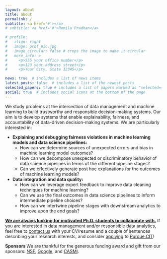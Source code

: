 ```yaml
---
layout: about
title: about
permalink: /
subtitle: <a href='#'></a>
# subtitle: <a href='#'>Romila Pradhan</a>

# profile:
#   align: right
#   image: prof_pic.jpg
#   image_circular: false # crops the image to make it circular
#   more_info: >
#     <p>555 your office number</p>
#     <p>123 your address street</p>
#     <p>Your City, State 12345</p>

news: true  # includes a list of news items
latest_posts: false  # includes a list of the newest posts
selected_papers: true # includes a list of papers marked as "selected={true}"
social: true  # includes social icons at the bottom of the page
---
```


We study problems at the intersection of data management and machine learning to build trustworthy and responsible decision-making systems. Our aim is to develop systems that enable explainability, fairness, and accountability of data-driven decision-making systems. We are particularly interested in:

<ul>
    <li>
        <b>Explaining and debugging fairness violations in machine learning models and data science pipelines:</b> 
        <ul>
            <li>How can we determine sources of unexpected errors and bias in machine learning model outcomes?</li>
            <li>How can we decompose unexpected or discriminatory behavior of data science pipelines in terms of the different pipeline stages?</li>
            <li>Can we effectively generate post hoc explanations for the outcomes of machine learning models?</li>
        </ul>
    </li>
    <li>
        <b>Data integration and data quality:</b>
        <ul>
            <li>How can we leverage expert feedback to improve data cleaning techniques for machine learning?</li>
            <li>Can we use the final outcomes in data science pipelines to inform intermediate pipeline choices?</li> 
            <li>How can we intertwine pipeline stages with downstream analytics to improve upon the end goals? </li>
        </ul>
    </li>
</ul>

<b> <u>We are always looking for motivated Ph.D. students to collaborate with.</u></b> If you are interested in data management and/or responsible data analytics, feel free to <a href="mailto:rpradhan@purdue.edu">contact us</a> with your CV/resume and a couple of sentences describing your research interests, and consider <a href="https://www.purdue.edu/gradschool/admissions/how-to-apply/index.html">applying</a> to <a href="https://polytechnic.purdue.edu/degrees/phd-technology/admissions/application-package-components">Purdue CIT</a>!

<b> Sponsors </b> We are thankful for the generous funding award and gift from our sponsors:
<a href="https://www.nsf.gov/awardsearch/showAward?AWD_ID=2237149">NSF</a>, <a href="https://research.google/outreach/research-scholar-program/recipients/?category=2022">Google</a>, and <a href="https://casmi.northwestern.edu/research/projects/data-biases.html">CASMI</a>.

